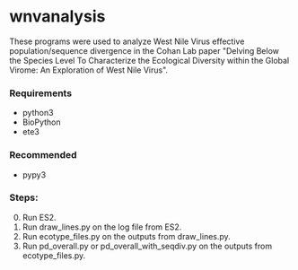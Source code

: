 # wnvanalysis
These programs were used to analyze West Nile Virus effective population/sequence divergence in the Cohan Lab paper "Delving Below the Species Level To Characterize the Ecological Diversity within the Global Virome: An Exploration of West Nile Virus".

### Requirements
- python3
- BioPython
- ete3

### Recommended
- pypy3

### Steps:
  0. Run ES2.
  1. Run draw_lines.py on the log file from ES2.
  2. Run ecotype_files.py on the outputs from draw_lines.py.
  3. Run pd_overall.py or pd_overall_with_seqdiv.py on the outputs from ecotype_files.py.
